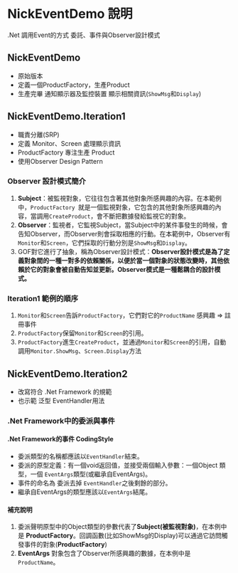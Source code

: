 # NickEventDemo 說明
.Net 調用Event的方式
委託、事件與Observer設計模式

## NickEventDemo

- 原始版本
- 定義一個ProductFactory，生產Product
- 生產完畢 通知顯示器及監控裝置 顯示相關資訊(`ShowMsg`和`Display`)

## NickEventDemo.Iteration1

- 職責分離(SRP)
- 定義 Monitor、Screen 處理顯示資訊
- ProductFactory 專注生產 Product
- 使用Observer Design Pattern

### Observer 設計模式簡介

1. **Subject**：被監視對象，它往往包含著其他對象所感興趣的內容。在本範例中，`ProductFactory `就是一個監視對象，它包含的其他對象所感興趣的內容，當調用`CreateProduct`，會不斷把數據發給監視它的對象。
2. **Observer**：監視者，它監視Subject，當Subject中的某件事發生的時候，會告知Observer，而Observer則會採取相應的行動。在本範例中，Observer有`Monitor`和`Screen`，它們採取的行動分別是`ShowMsg`和`Display`。
3. GOF對它進行了抽象，稱為Observer設計模式：**Observer設計模式是為了定義對象間的一種一對多的依賴關係，以便於當一個對象的狀態改變時，其他依賴於它的對象會被自動告知並更新。Observer模式是一種鬆耦合的設計模式。**

### Iteration1 範例的順序

1. `Monitor`和`Screen`告訴`ProductFactory`，它們對它的`ProductName` 感興趣 => 註冊事件
2. `ProductFactory`保留`Monitor`和`Screen`的引用。
3. `ProductFactory`進生`CreateProduct`，並通過`Monitor`和`Screen`的引用，自動調用`Monitor.ShowMsg`、`Screen.Display`方法

## NickEventDemo.Iteration2

- 改寫符合 .Net Framework 的規範
- 也示範 泛型 EventHandler用法

### .Net Framework中的委派與事件
####  .Net Framework的事件 CodingStyle
- 委派類型的名稱都應該以`EventHandler`結束。
- 委派的原型定義：有一個void返回值，並接受兩個輸入參數：一個Object 類型，一個 `EventArgs`類型(或繼承自EventArgs)。
- 事件的命名為 委派去掉 `EventHandler`之後剩餘的部分。
- 繼承自EventArgs的類型應該以`EventArgs`結尾。

#### 補充說明
1. 委派聲明原型中的Object類型的參數代表了**Subject(被監視對象)**，在本例中是 **ProductFactory**。回調函數(比如ShowMsg的Display)可以通過它訪問觸發事件的對象(**ProductFactory**)
2. **EventArgs** 對象包含了Observer所感興趣的數據，在本例中是`ProductName`。